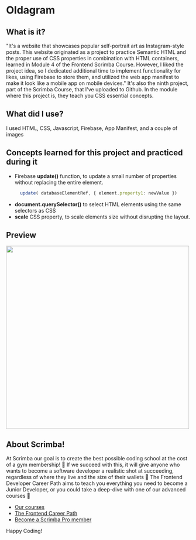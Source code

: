 # Oldagram
## What is it? 
"It's a website that showcases popular self-portrait art as Instagram-style posts. This website originated as a project to practice Semantic HTML and the proper use of CSS properties in combination with HTML containers, learned in Module 4 of the Frontend Scrimba Course. However, I liked the project idea, so I dedicated additional time to implement functionality for likes, using Firebase to store them, and utilized the web app manifest to make it look like a mobile app on mobile devices."
It's also the ninth project, part of the Scrimba Course, that I've uploaded to Github. In the module where this project is, they teach you CSS essential concepts.
## What did I use?
I used HTML, CSS, Javascript, Firebase, App Manifest, and a couple of images
## Concepts learned for this project and practiced during it
  - Firebase **update()** function, to update a small number of properties without replacing the entire element.
    ```Javascript
      update( databaseElementRef, { element.property1: newValue })
    ``` 
  - **document.querySelector()** to select HTML elements using the same selectors as CSS
  - **scale** CSS property, to scale elements size without disrupting the layout. 
## Preview 
<img style="text-align:center" src="https://github.com/AlexMakowiecki/oldagram/assets/122258496/e0e3dab3-036d-4e4c-8a6c-833a32062f0a" width="500px"/> 

## About Scrimba!


At Scrimba our goal is to create the best possible coding school at the cost of a gym membership! 💜
If we succeed with this, it will give anyone who wants to become a software developer a realistic shot at succeeding, regardless of where they live and the size of their wallets 🎉
The Frontend Developer Career Path aims to teach you everything you need to become a Junior Developer, or you could take a deep-dive with one of our advanced courses 🚀

- [Our courses](https://scrimba.com/allcourses)
- [The Frontend Career Path](https://scrimba.com/learn/frontend)
- [Become a Scrimba Pro member](https://scrimba.com/pricing)

Happy Coding!
